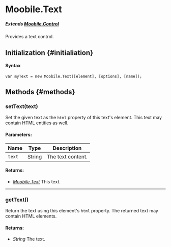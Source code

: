 Moobile.Text
================================================================================
##### Extends *[Moobile.Control](Docs/Control/Control.md)*

Provides a text control.

Initialization {#initialiation}
--------------------------------------------------------------------------------

#### Syntax

	var myText = new Moobile.Text([element], [options], [name]);

Methods {#methods}
--------------------------------------------------------------------------------

### setText(text)

Set the given text as the `html` property of this text's element. This text may contain HTML entities as well.

#### Parameters:

Name   | Type   | Description
------ | ------ | -----------
`text` | String | The text content.

#### Returns:

- *[Moobile.Text](Control/Text.md)* This text.

-----

### getText()

Return the text using this element's `html` property. The returned text may contain HTML elements.

#### Returns:

- *String* The text.
